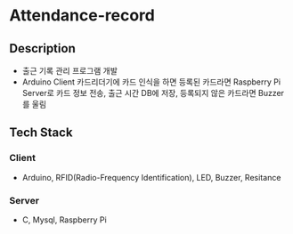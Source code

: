 # Attendance-record

## Description
- 출근 기록 관리 프로그램 개발
- Arduino Client 카드리더기에 카드 인식을 하면 등록된 카드라면 Raspberry Pi Server로 카드 정보 전송, 출근 시간 DB에 저장, 등록되지 않은 카드라면 Buzzer를 울림

## Tech Stack
 ### Client
  - Arduino, RFID(Radio-Frequency Identification), LED, Buzzer, Resitance
 ### Server
  - C, Mysql, Raspberry Pi




